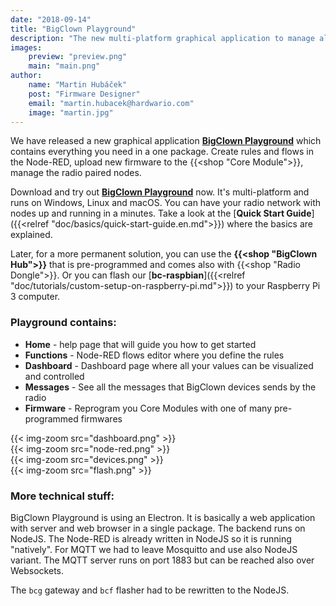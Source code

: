 ```yaml
---
date: "2018-09-14"
title: "BigClown Playground"
description: "The new multi-platform graphical application to manage all BigClown devices."
images:
    preview: "preview.png"
    main: "main.png"
author:
    name: "Martin Hubáček"
    post: "Firmware Designer"
    email: "martin.hubacek@hardwario.com"
    image: "martin.jpg"
---
```


We have released a new graphical application [**BigClown Playground**](https://github.com/bigclownlabs/bch-playground/releases) which contains everything you need in a one package. Create rules and flows in the Node-RED, upload new firmware to the {{<shop "Core Module">}}, manage the radio paired nodes.

Download and try out [**BigClown Playground**](https://github.com/bigclownlabs/bch-playground/releases) now. It's multi-platform and runs on Windows, Linux and macOS. You can have your radio network with nodes up and running in a minutes. Take a look at the [**Quick Start Guide**]({{<relref "doc/basics/quick-start-guide.en.md">}}) where the basics are explained.

Later, for a more permanent solution, you can use the **{{<shop "BigClown Hub">}}** that is pre-programmed and comes also with {{<shop "Radio Dongle">}}. Or you can flash our [**bc-raspbian**]({{<relref "doc/tutorials/custom-setup-on-raspberry-pi.md">}}) to your Raspberry Pi 3 computer.

### Playground contains:

* **Home** - help page that will guide you how to get started
* **Functions** - Node-RED flows editor where you define the rules
* **Dashboard** - Dashboard page where all your values can be visualized and controlled
* **Messages** - See all the messages that BigClown devices sends by the radio
* **Firmware** - Reprogram you Core Modules with one of many pre-programmed firmwares
<div class="container img-container">
  <div class="row">
    <div class="col-sm">
      {{< img-zoom src="dashboard.png" >}}
    </div>
    <div class="col-sm">
       {{< img-zoom src="node-red.png" >}}
    </div>
  </div>
  <div class="row">
    <div class="col-sm">
       {{< img-zoom src="devices.png" >}}
    </div>
    <div class="col-sm">
       {{< img-zoom src="flash.png" >}}
    </div>
  </div>
</div>

### More technical stuff:

BigClown Playground is using an Electron. It is basically a web application with server and web browser in a single package. The backend runs on NodeJS. The Node-RED is already written in NodeJS so it is running "natively". For MQTT we had to leave Mosquitto and use also NodeJS variant. The MQTT server runs on port 1883 but can be reached also over Websockets.

The `bcg` gateway and `bcf` flasher had to be rewritten to the NodeJS.
